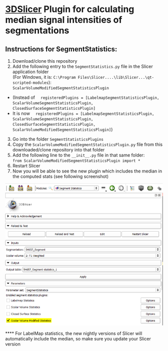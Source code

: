 # [3DSlicer](https://slicer.org/) Plugin for calculating median signal intensities of segmentations

## Instructions for SegmentStatistics:
1. Download/clone this repository
2. Add the following entry to the `SegmentStatistics.py` file in the Slicer application folder <br />(For Windows, it is: `C:\Program Files\Slicer....\lib\Slicer...\qt-scripted-modules`): <br />
`ScalarVolumeModifiedSegmentStatisticsPlugin`
* (Instead of `  registeredPlugins = [LabelmapSegmentStatisticsPlugin, ScalarVolumeSegmentStatisticsPlugin,
                           ClosedSurfaceSegmentStatisticsPlugin]`
* It is now `  registeredPlugins = [LabelmapSegmentStatisticsPlugin, ScalarVolumeSegmentStatisticsPlugin,
                           ClosedSurfaceSegmentStatisticsPlugin, ScalarVolumeModifiedSegmentStatisticsPlugin]`)
3. Go into the folder `SegmentStatisticsPlugins`
4. Copy the `ScalarVolumeModifiedSegmentStatisticsPlugin.py` file from this downloaded/clone repository into that folder
5. Add the following line to the `__init__.py` file in that same folder: <br />
`from ScalarVolumeModifiedSegmentStatisticsPlugin import *`
6. Restart Slicer
7. Now you will be able to see the new plugin which includes the median in the computed stats (see following screenshot)

![Alt text](screenshot.png?raw=true "Screenshot")

**** For LabelMap statistics, the new nightly versions of Slicer will automatically include the median, so make sure you update your Slicer version
